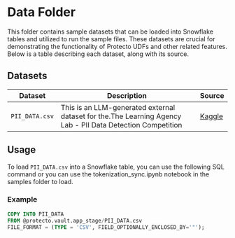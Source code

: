 # Data Folder

This folder contains sample datasets that can be loaded into Snowflake tables and utilized to run the sample files. These datasets are crucial for demonstrating the functionality of Protecto UDFs and other related features. Below is a table describing each dataset, along with its source.

## Datasets

| **Dataset**           | **Description**                                                                 | **Source**                                  |
|-----------------------|---------------------------------------------------------------------------------|---------------------------------------------|
| `PII_DATA.csv`  | This is an LLM-generated external dataset for the.The Learning Agency Lab - PII Data Detection Competition    | [Kaggle](hhttps://www.kaggle.com/datasets/alejopaullier/pii-external-dataset)           |


## Usage


To load `PII_DATA.csv` into a Snowflake table, you can use the following SQL command or you can use the tokenization_sync.ipynb notebook in the samples folder to load.

### Example

```sql
COPY INTO PII_DATA
FROM @protecto.vault.app_stage/PII_DATA.csv
FILE_FORMAT = (TYPE = 'CSV', FIELD_OPTIONALLY_ENCLOSED_BY='"');
